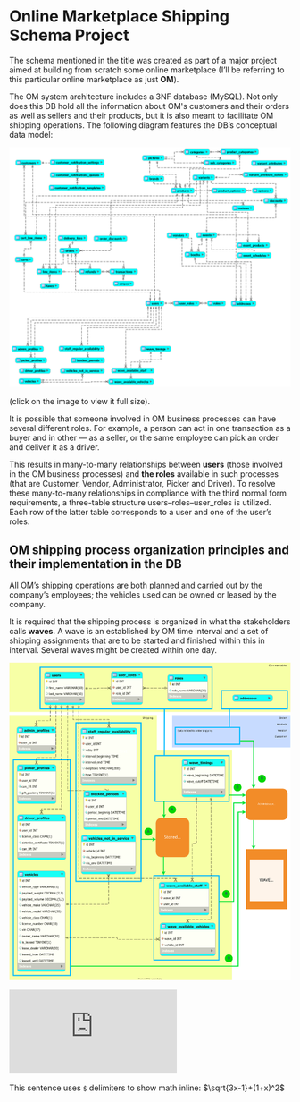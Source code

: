 # Online Marketplace Shipping Schema Project
The schema mentioned in the title was created as part of a major project aimed at building from scratch some online marketplace (I’ll be referring to this particular online marketplace as just **OM**). 

The OM system architecture includes a 3NF database (MySQL). Not only does this DB hold all the information about OM's customers and their orders as well as sellers and their products, but it is also meant to facilitate OM shipping operations. 
The following diagram features the DB’s conceptual data model:

![ ](https://github.com/AndreiMaikov/MVM_Shipping--SQL/blob/main/images/OM_Full_condensed.png)

(click on the image to view it full size).

It is possible that someone involved in OM business processes can have several different roles. For example, a person can act in one transaction as a buyer and in other &mdash; as a seller, or the same employee can pick an order and deliver it as a driver. 

This results in many-to-many relationships between **users** (those involved in the OM business processes) and **the roles** available in such processes (that are Customer, Vendor, Administrator, Picker and Driver). To resolve these many-to-many relationships in compliance with the third normal form requirements, a three-table structure users&ndash;roles&ndash;user_roles is utilized. Each row of the latter table corresponds to a user and one of the user’s roles.

## OM shipping process organization principles and their implementation  in the DB

All OM’s shipping operations are both planned and carried out by the company’s employees; the vehicles used can be owned or leased by the company.

It is required that the shipping process is organized in what the stakeholders calls **waves**. A wave is an established by OM time interval and a set of shipping assignments that are to be started and finished within this in interval. Several waves might be created within one day.


![ ](https://github.com/AndreiMaikov/MVM_Shipping--SQL/blob/main/images/OM_Shipping.svg)

![\Large x=\frac{-b\pm\sqrt{b^2-4ac}}{2a}](https://latex.codecogs.com/svg.latex?x%3D%5Cfrac%7B-b%5Cpm%5Csqrt%7Bb%5E2-4ac%7D%7D%7B2a%7D)

This sentence uses `$` delimiters to show math inline: $\sqrt{3x-1}+(1+x)^2$
